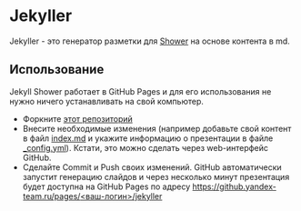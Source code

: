 # Jekyller

Jekyller - это генератор разметки для [Shower](https://github.com/shower/shower) на основе контента в md.

## Использование

Jekyll Shower работает в GitHub Pages и для его использования не нужно ничего устанавливать на свой компьютер.

-  Форкните [этот репозиторий](https://github.yandex-team.ru/presentation/jekyller)
-  Внесите необходимые изменения (например добавьте свой контент в файл [index.md](index.md) и укажите информацию о презентации в файле [_config.yml](_config.yml)). Кстати, это можно сделать через web-интерфейс GitHub.
-  Сделайте Commit и Push своих изменений. GitHub автоматически запустит генерацию слайдов и через несколько минут презентация будет доступна на GitHub Pages по адресу [https://github.yandex-team.ru/pages/<ваш-логин>/jekyller](https://github.yandex-team.ru/pages/presentation/jekyller)

